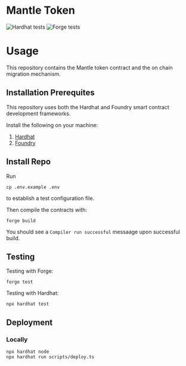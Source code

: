 # Mantle Token
![Hardhat tests](https://github.com/mantlenetworkio/mantle-token-contracts/actions/workflows/test.yml/badge.svg)
![Forge tests](https://github.com/mantlenetworkio/mantle-token-contracts/actions/workflows/coverage.yml/badge.svg)

# Usage
This repository contains the Mantle token contract and the on chain migration mechanism. 

## Installation Prerequites
This repository uses both the Hardhat and Foundry smart contract development frameworks. 

Install the following on your machine:
1. [Hardhat](https://www.npmjs.com/package/hardhat)
1. [Foundry](https://book.getfoundry.sh/getting-started/installation)

## Install Repo
Run 
```shell
cp .env.example .env
```
to establish a test configuration file.

Then compile the contracts with:
```shell
forge build
```
You should see a `Compiler run successful` messaage upon successful build. 

## Testing
Testing with Forge:
```shell
forge test
```

Testing with Hardhat:
```shell
npx hardhat test
```

## Deployment
### Locally
```shell
npx hardhat node
npx hardhat run scripts/deploy.ts
```
